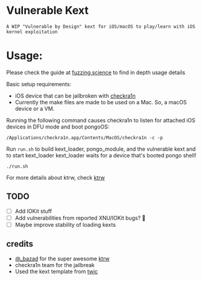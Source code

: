 # Vulnerable Kext
    A WIP "Vulnerable by Design" kext for iOS/macOS to play/learn with iOS kernel exploitation

# Usage:

Please check the guide at [fuzzing.science](https://fuzzing.science/vulnerable-kext) to find in depth usage details

Basic setup requirements:
- iOS device that can be jailbroken with [checkra1n](https://checkra.in/)
- Currently the make files are made to be used on a Mac. So, a macOS device or a VM.

Running the following command causes checkra1n to listen for attached iOS devices in DFU mode and boot pongoOS:
~~~
/Applications/checkra1n.app/Contents/MacOS/checkra1n -c -p
~~~

Run `run.sh` to build kext_loader, pongo_module, and the vulnerable kext and to start kext_loader
kext_loader waits for a device that's booted pongo shell!

~~~
./run.sh
~~~

For more details about ktrw, check [ktrw](https://github.com/googleprojectzero/ktrw)

## TODO
- [ ] Add IOKit stuff
- [ ] Add vulnerabilities from reported XNU/IOKit bugs? 🤔
- [ ] Maybe improve stability of loading kexts

## credits
- [@_bazad](https://twitter.com/_bazad) for the super awesome [ktrw](https://github.com/googleprojectzero/ktrw)
- checkra1n team for the jailbreak
- Used the kext template from [twic](https://urchin.earth.li/~twic/Kernel_Extensions_for_OS_X.html)
